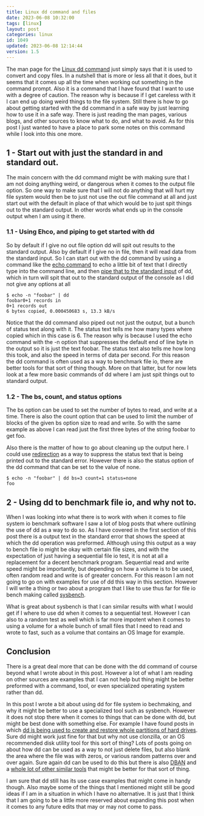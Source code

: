 ```yaml
---
title: Linux dd command and files
date: 2023-06-08 10:32:00
tags: [linux]
layout: post
categories: linux
id: 1049
updated: 2023-06-08 12:14:44
version: 1.5
---
```


The man page for the [Linux dd command](https://man7.org/linux/man-pages/man1/dd.1.html) just simply says that it is used to convert and copy files. In a nutshell that is more or less all that it does, but it seems that it comes up all the time when working out something in the command prompt. Also it is a command that I have found that I want to use with a degree of caution. The reason why is because if I get careless with it I can end up doing weird things to the file system. Still there is how to go about getting started with the dd command in a safe way by just learning how to use it in a safe way. There is just reading the man pages, various blogs, and other sources to know what to do, and what to avoid. As for this post I just wanted to have a place to park some notes on this command while I look into this one more. 

<!-- more -->


## 1 - Start out with just the standard in and standard out.

The main concern with the dd command might be with making sure that I am not doing anything weird, or dangerous when it comes to the output file option. So one way to make sure that I will not do anything that will hurt my file system would then be to just not use the out file command at all and just start out with the default in place of that which would be to just spit things out to the standard output. In other words what ends up in the console output when I am using it there.

### 1.1 - Using Ehco, and piping to get started with dd

So by default if I give no out file option dd will spit out results to the standard output. Also by default if I give no in file, then it will read data from the standard input. So I can start out with the dd command by using a command like the [echo command](/2019/08/15/linux-echo/) to echo a little bit of text that I directly type into the command line, and then [pipe that to the standard input](/2020/10/09/linux-pipe/) of dd, which in turn will spit that out to the standard output of the console as I did not give any options at all

```
$ echo -n "foobar" | dd
foobar0+1 records in
0+1 records out
6 bytes copied, 0.000450683 s, 13.3 kB/s
```

Notice that the dd command also piped out not just the output, but a bunch of status text along with it. The status text tells me how many types where copied which in this case is 6. The reason why is because I used the echo command with the -n option that suppresses the default end of line byte in the output so it is just the text foobar. The status text also tells me how long this took, and also the speed in terms of data per second. For this reason the dd command is often used as a way to benchmark file io, there are better tools for that sort of thing though. More on that latter, but for now lets look at a few more basic commands of dd where I am just spit things out to standard output.

### 1.2 - The bs, count, and status options

The bs option can be used to set the number of bytes to read, and write at a time. There is also the count option that can be used to limit the number of blocks of the given bs option size to read and write. So with the same example as above I can read just the first three bytes of the string foobar to get foo.

Also there is the matter of how to go about cleaning up the output here. I could use [redirection](/2020/10/02/linux-redirection/) as a way to suppress the status text that is being printed out to the standard error. However there is also the status option of the dd command that can be set to the value of none.

```
$ echo -n "foobar" | dd bs=3 count=1 status=none
foo
```

## 2 - Using dd to benchmark file io, and why not to.

When I was looking into what there is to work with when it comes to file system io benchmark software I saw a lot of blog posts that where outlining the use of dd as a way to do so. As I have covered in the first section of this post there is a output text in the standard error that shows the speed at which the dd operation was preformed. Although using this output as a way to bench file io might be okay with certain file sizes, and with the expectation of just having a sequential file io test, it is not at all a replacement for a decent benchmark program. Sequential read and write speed might be importantly, but depending on how a volume is to be used, often random read and write is of greater concern. For this reason I am not going to go on with examples for use of dd this way in this section. However I will write a thing or two about a program that I like to use thus far for file io bench making called [sysbench](/2023/06/06/linux-sysbench).

What is great about sysbench is that I can similar results with what I would get if I where to use dd when it comes to a sequential test. However I can also to a random test as well which is far more impotent when it comes to using a volume for a whole bunch of small files that I need to read and wrote to fast, such as a volume that contains an OS Image for example.


## Conclusion

There is a great deal more that can be done with the dd command of course beyond what I wrote about in this post. However a lot of what I am reading on other sources are examples that I can not help but thing might be better preformed with a command, tool, or even specialized operating system rather than dd. 

In this post I wrote a bit about using dd for file system io bechmaking, and why it might be better to use a specialized tool such as sysbench. However it does not stop there when it comes to things that can be done with dd, but might be best done with something else. For example I have found posts in which [dd is being used to create and restore whole partitions of hard drives](https://linuxopsys.com/topics/linux-dd-command-with-examples). Sure dd might work just fine for that but why not use clonzilla, or an OS recommended disk utility tool for this sort of thing? Lots of posts going on about how dd can be used as a way to not just delete files, but also blank the area where the file was with zeros, or various random patterns over and over again. Sure again dd can be used to do this but there is also [DBAN](https://en.wikipedia.org/wiki/Darik's_Boot_and_Nuke) and a [whole lot of other similar tools](https://en.wikipedia.org/wiki/List_of_data-erasing_software) that might be better for that sort of thing.

I am sure that dd still has its use case examples that might come in handy though. Also maybe some of the things that I mentioned might still be good ideas if I am in a situation in which I have no alternative. It is just that I think that I am going to be a little more reserved about expanding this post when it comes to any future edits that may or may not come to pass.



